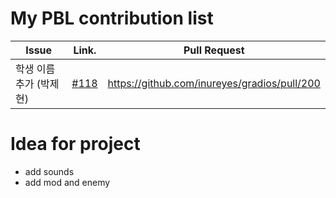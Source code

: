 My PBL contribution list
========================

| Issue                    | Link.   | Pull Request |
|--------------------------|---------|--------------|
|학생 이름 추가 (박제현)   | [#118](https://github.com/inureyes/gradios/issues/118) |https://github.com/inureyes/gradios/pull/200|

Idea for project
================

 * add sounds
 * add mod and enemy
